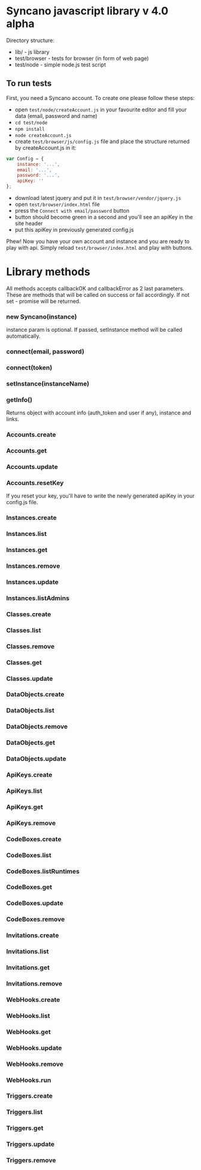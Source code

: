# Syncano javascript library v 4.0 alpha

Directory structure:

* lib/ - js library
* test/browser - tests for browser (in form of web page)
* test/node - simple node.js test script

## To run tests

First, you need a Syncano account.
To create one please follow these steps:

* open `test/node/createAccount.js` in your favourite editor and fill your data (email, password and name)
* `cd test/node`
* `npm install`
* `node createAccount.js`
* create `test/browser/js/config.js` file and place the structure returned by createAccount.js in it:

```javascript
var Config = {
	instance: '...',
	email: '...',
	password: '...',
	apiKey: ''
};
```

* download latest jquery and put it in `test/browser/vendor/jquery.js`
* open `test/browser/index.html` file
* press the `Connect with email/password` button
* button should become green in a second and you'll see an apiKey in the site header
* put this apiKey in previously generated config.js

Phew! Now you have your own account and instance and you are ready to play with api. Simply reload `test/browser/index.html` and play with buttons.


# Library methods

All methods accepts callbackOK and callbackError as 2 last parameters. These are methods that will be called on success or fail accordingly. If not set - promise will be returned.

### new Syncano(instance)

instance param is optional. If passed, setInstance method will be called automatically.

### connect(email, password)
### connect(token)
### setInstance(instanceName)
### getInfo()

Returns object with account info (auth_token and user if any), instance and links.


### Accounts.create
### Accounts.get
### Accounts.update
### Accounts.resetKey

If you reset your key, you'll have to write the newly generated apiKey in your config.js file.

### Instances.create
### Instances.list
### Instances.get
### Instances.remove
### Instances.update
### Instances.listAdmins

### Classes.create
### Classes.list
### Classes.remove
### Classes.get
### Classes.update

### DataObjects.create
### DataObjects.list
### DataObjects.remove
### DataObjects.get
### DataObjects.update

### ApiKeys.create
### ApiKeys.list
### ApiKeys.get
### ApiKeys.remove

### CodeBoxes.create
### CodeBoxes.list
### CodeBoxes.listRuntimes
### CodeBoxes.get
### CodeBoxes.update
### CodeBoxes.remove

### Invitations.create
### Invitations.list
### Invitations.get
### Invitations.remove

### WebHooks.create
### WebHooks.list
### WebHooks.get
### WebHooks.update
### WebHooks.remove
### WebHooks.run

### Triggers.create
### Triggers.list
### Triggers.get
### Triggers.update
### Triggers.remove